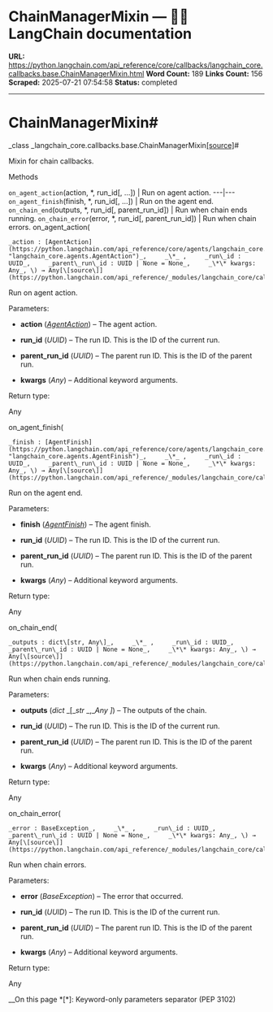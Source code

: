 # ChainManagerMixin — 🦜🔗 LangChain  documentation

**URL:** https://python.langchain.com/api_reference/core/callbacks/langchain_core.callbacks.base.ChainManagerMixin.html
**Word Count:** 189
**Links Count:** 156
**Scraped:** 2025-07-21 07:54:58
**Status:** completed

---

# ChainManagerMixin\#

_class _langchain\_core.callbacks.base.ChainManagerMixin[\[source\]](https://python.langchain.com/api_reference/_modules/langchain_core/callbacks/base.html#ChainManagerMixin)\#     

Mixin for chain callbacks.

Methods

`on_agent_action`\(action, \*, run\_id\[, ...\]\) | Run on agent action.   ---|---   `on_agent_finish`\(finish, \*, run\_id\[, ...\]\) | Run on the agent end.   `on_chain_end`\(outputs, \*, run\_id\[, parent\_run\_id\]\) | Run when chain ends running.   `on_chain_error`\(error, \*, run\_id\[, parent\_run\_id\]\) | Run when chain errors.      on\_agent\_action\(

    _action : [AgentAction](https://python.langchain.com/api_reference/core/agents/langchain_core.agents.AgentAction.html#langchain_core.agents.AgentAction "langchain_core.agents.AgentAction")_,     _\*_ ,     _run\_id : UUID_,     _parent\_run\_id : UUID | None = None_,     _\*\* kwargs: Any_, \) → Any[\[source\]](https://python.langchain.com/api_reference/_modules/langchain_core/callbacks/base.html#ChainManagerMixin.on_agent_action)\#     

Run on agent action.

Parameters:     

  * **action** \([_AgentAction_](https://python.langchain.com/api_reference/core/agents/langchain_core.agents.AgentAction.html#langchain_core.agents.AgentAction "langchain_core.agents.AgentAction")\) – The agent action.

  * **run\_id** \(_UUID_\) – The run ID. This is the ID of the current run.

  * **parent\_run\_id** \(_UUID_\) – The parent run ID. This is the ID of the parent run.

  * **kwargs** \(_Any_\) – Additional keyword arguments.

Return type:     

Any

on\_agent\_finish\(

    _finish : [AgentFinish](https://python.langchain.com/api_reference/core/agents/langchain_core.agents.AgentFinish.html#langchain_core.agents.AgentFinish "langchain_core.agents.AgentFinish")_,     _\*_ ,     _run\_id : UUID_,     _parent\_run\_id : UUID | None = None_,     _\*\* kwargs: Any_, \) → Any[\[source\]](https://python.langchain.com/api_reference/_modules/langchain_core/callbacks/base.html#ChainManagerMixin.on_agent_finish)\#     

Run on the agent end.

Parameters:     

  * **finish** \([_AgentFinish_](https://python.langchain.com/api_reference/core/agents/langchain_core.agents.AgentFinish.html#langchain_core.agents.AgentFinish "langchain_core.agents.AgentFinish")\) – The agent finish.

  * **run\_id** \(_UUID_\) – The run ID. This is the ID of the current run.

  * **parent\_run\_id** \(_UUID_\) – The parent run ID. This is the ID of the parent run.

  * **kwargs** \(_Any_\) – Additional keyword arguments.

Return type:     

Any

on\_chain\_end\(

    _outputs : dict\[str, Any\]_,     _\*_ ,     _run\_id : UUID_,     _parent\_run\_id : UUID | None = None_,     _\*\* kwargs: Any_, \) → Any[\[source\]](https://python.langchain.com/api_reference/_modules/langchain_core/callbacks/base.html#ChainManagerMixin.on_chain_end)\#     

Run when chain ends running.

Parameters:     

  * **outputs** \(_dict_ _\[__str_ _,__Any_ _\]_\) – The outputs of the chain.

  * **run\_id** \(_UUID_\) – The run ID. This is the ID of the current run.

  * **parent\_run\_id** \(_UUID_\) – The parent run ID. This is the ID of the parent run.

  * **kwargs** \(_Any_\) – Additional keyword arguments.

Return type:     

Any

on\_chain\_error\(

    _error : BaseException_,     _\*_ ,     _run\_id : UUID_,     _parent\_run\_id : UUID | None = None_,     _\*\* kwargs: Any_, \) → Any[\[source\]](https://python.langchain.com/api_reference/_modules/langchain_core/callbacks/base.html#ChainManagerMixin.on_chain_error)\#     

Run when chain errors.

Parameters:     

  * **error** \(_BaseException_\) – The error that occurred.

  * **run\_id** \(_UUID_\) – The run ID. This is the ID of the current run.

  * **parent\_run\_id** \(_UUID_\) – The parent run ID. This is the ID of the parent run.

  * **kwargs** \(_Any_\) – Additional keyword arguments.

Return type:     

Any

__On this page   *[\*]: Keyword-only parameters separator (PEP 3102)